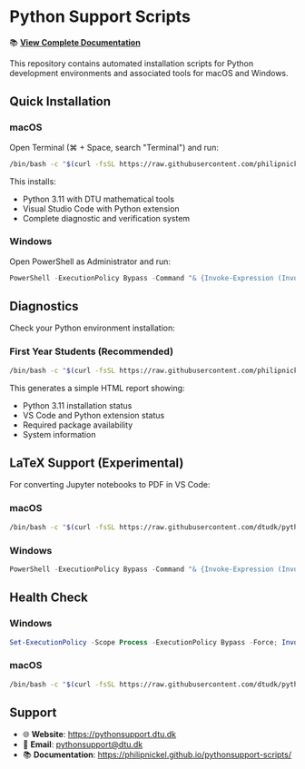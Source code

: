 # Python Support Scripts

📚 **[View Complete Documentation](https://philipnickel.github.io/pythonsupport-scripts/)**

This repository contains automated installation scripts for Python development environments and associated tools for macOS and Windows.

## Quick Installation

### macOS
Open Terminal (⌘ + Space, search "Terminal") and run:
```bash
/bin/bash -c "$(curl -fsSL https://raw.githubusercontent.com/philipnickel/pythonsupport-scripts/Miniforge/MacOS/install.sh)"
```

This installs:
- Python 3.11 with DTU mathematical tools
- Visual Studio Code with Python extension
- Complete diagnostic and verification system

### Windows
Open PowerShell as Administrator and run:
```powershell
PowerShell -ExecutionPolicy Bypass -Command "& {Invoke-Expression (Invoke-WebRequest -Uri 'https://raw.githubusercontent.com/dtudk/pythonsupport-scripts/main/Windows_AutoInstall.ps1' -UseBasicParsing).Content}"
```

## Diagnostics

Check your Python environment installation:

### First Year Students (Recommended)
```bash
/bin/bash -c "$(curl -fsSL https://raw.githubusercontent.com/philipnickel/pythonsupport-scripts/Miniforge/MacOS/Components/Diagnostics/simple_report.sh)"
```

This generates a simple HTML report showing:
- Python 3.11 installation status
- VS Code and Python extension status  
- Required package availability
- System information

## LaTeX Support (Experimental)

For converting Jupyter notebooks to PDF in VS Code:

### macOS
```bash
/bin/bash -c "$(curl -fsSL https://raw.githubusercontent.com/dtudk/pythonsupport-scripts/main/MacOS/Latex/Install.sh)"
```

### Windows
```powershell
PowerShell -ExecutionPolicy Bypass -Command "& {Invoke-Expression (Invoke-WebRequest -Uri 'https://raw.githubusercontent.com/dtudk/pythonsupport-scripts/main/Windows/Latex/Install.ps1' -UseBasicParsing).Content}"
```

## Health Check

### Windows
```powershell
Set-ExecutionPolicy -Scope Process -ExecutionPolicy Bypass -Force; Invoke-Expression (Invoke-WebRequest -Uri 'https://raw.githubusercontent.com/dtudk/pythonsupport-scripts/main/HealthCheck/Windows/Health_Check.ps1' -UseBasicParsing).Content
```

### macOS
```bash
/bin/bash -c "$(curl -fsSL https://raw.githubusercontent.com/dtudk/pythonsupport-scripts/refs/heads/main/HealthCheck/MacOS/Health_Check.sh) -v"
```

## Support

- 🌐 **Website**: https://pythonsupport.dtu.dk
- 📧 **Email**: pythonsupport@dtu.dk
- 📚 **Documentation**: https://philipnickel.github.io/pythonsupport-scripts/
